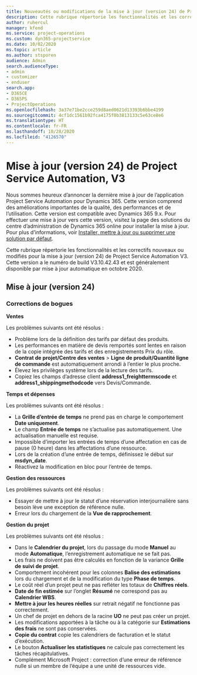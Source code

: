 ```yaml
---
title: Nouveautés ou modifications de la mise à jour (version 24) de Project Service Automation (correctif logiciel), V3
description: Cette rubrique répertorie les fonctionnalités et les correctifs disponibles pour la mise à jour (version 24) de Project Service Automation, V3.
author: ruhercul
manager: kfend
ms.service: project-operations
ms.custom: dyn365-projectservice
ms.date: 10/02/2020
ms.topic: article
ms.author: stsporen
audience: Admin
search.audienceType:
- admin
- customizer
- enduser
search.app:
- D365CE
- D365PS
- ProjectOperations
ms.openlocfilehash: 3a37e71be2cce259d8aed0621d13393b6bbe4199
ms.sourcegitcommit: 4cf1dc1561b92fca4175f0b3813133c5e63ce8e6
ms.translationtype: HT
ms.contentlocale: fr-FR
ms.lasthandoff: 10/28/2020
ms.locfileid: "4126570"
---
```

# <a name="project-service-automation-update-release-24-v3"></a>Mise à jour (version 24) de Project Service Automation, V3

Nous sommes heureux d’annoncer la dernière mise à jour de l’application Project Service Automation pour Dynamics 365. Cette version comprend des améliorations importantes de la qualité, des performances et de l’utilisation. Cette version est compatible avec Dynamics 365 9.x. Pour effectuer une mise à jour vers cette version, visitez la page des solutions du centre d’administration de Dynamics 365 online pour installer la mise à jour. Pour plus d’informations, voir [Installer, mettre à jour ou supprimer une solution par défaut](https://docs.microsoft.com/power-platform/admin/install-remove-preferred-solution).

Cette rubrique répertorie les fonctionnalités et les correctifs nouveaux ou modifiés pour la mise à jour (version 24) de Project Service Automation V3. Cette version a le numéro de build V3.10.42.43 et est généralement disponible par mise à jour automatique en octobre 2020.

## <a name="update-release-24"></a>Mise à jour (version 24)

### <a name="bug-fixes"></a>Corrections de bogues

**Ventes**

Les problèmes suivants ont été résolus :

- Problème lors de la définition des tarifs par défaut des produits.
- Les performances en matière de devis remportés sont lentes en raison de la copie intégrée des tarifs et des enregistrements Prix du rôle.
- **Contrat de projet/Centre des ventes** > **Ligne de produit/Quantité ligne de commande** est automatiquement arrondi à l’entier le plus proche.
- Élevez les privilèges système lors de la lecture des tarifs.
- Copiez les champs d’adresse client **address1_freighttermscode** et **address1_shippingmethodcode** vers Devis/Commande. 


**Temps et dépenses**

Les problèmes suivants ont été résolus :

- La **Grille d’entrée de temps** ne prend pas en charge le comportement **Date uniquement**.
- Le champ **Entrée de temps** ne s’actualise pas automatiquement. Une actualisation manuelle est requise.
- Impossible d’importer les entrées de temps d’une affectation en cas de pause (0 heure) dans les affectations d’une ressource.
- Lors de la création d’une entrée de temps, définissez le début sur **msdyn_date**.
- Réactivez la modification en bloc pour l’entrée de temps.

**Gestion des ressources**

Les problèmes suivants ont été résolus :

- Essayer de mettre à jour le statut d’une réservation interjournalière sans besoin lève une exception de référence nulle.
- Erreur lors du chargement de la **Vue de rapprochement**.


**Gestion du projet**

Les problèmes suivants ont été résolus :

- Dans le **Calendrier du projet**, lors du passage du mode **Manuel** au mode **Automatique**, l’enregistrement automatique ne se fait pas.
- Les frais ne doivent pas être calculés en fonction de la variance **Grille de suivi de projet**.
- Comportement incohérent pour les colonnes **Balise des estimations** lors du chargement et de la modification du type **Phase de temps**.
- Le coût réel d’un projet peut ne pas refléter les totaux de **Chiffres réels**.
- **Date de fin estimée** sur l’onglet **Résumé** ne correspond pas au **Calendrier WBS**.
- **Mettre à jour les heures réelles** sur retrait négatif ne fonctionne pas correctement.
- Un chef de projet en dehors de la racine **UO** ne peut pas créer un projet.
- Les modifications apportées à la tâche ou à la catégorie sur **Estimations des frais** ne sont pas conservées.
- **Copie du contrat** copie les calendriers de facturation et le statut d’exécution.
- Le bouton **Actualiser les statistiques** ne calcule pas correctement les tâches récapitulatives.
- Complément Microsoft Project : correction d’une erreur de référence nulle si un membre de l’équipe a une unité de ressources vide.

